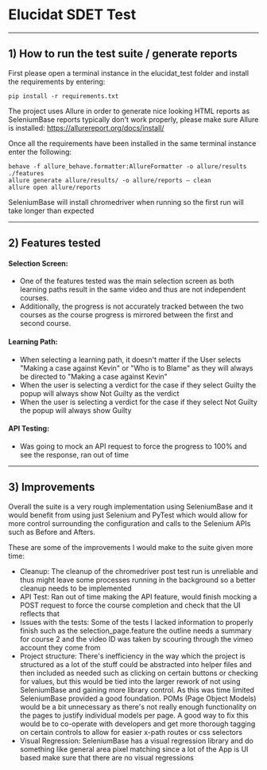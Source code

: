 # Elucidat SDET Test

---
## 1) How to run the test suite / generate reports
First please open a terminal instance in the elucidat_test folder and install the requirements by entering:
```commandline
pip install -r requirements.txt
```
The project uses Allure in order to generate nice looking HTML reports as SeleniumBase reports typically don't work properly, please make sure Allure is installed: https://allurereport.org/docs/install/

Once all the requirements have been installed in the same terminal instance enter the following:
```commandline
behave -f allure_behave.formatter:AllureFormatter -o allure/results ./features
allure generate allure/results/ -o allure/reports — clean
allure open allure/reports
```
SeleniumBase will install chromedriver when running so the first run will take longer than expected
___

## 2) Features tested 

#### Selection Screen: 
- One of the features tested was the main selection screen as both learning paths result in the same video and thus are not independent courses.
- Additionally, the progress is not accurately tracked between the two courses as the course progress is mirrored between the first and second course.
#### Learning Path: 
- When selecting a learning path, it doesn't matter if the User selects "Making a case against Kevin" or "Who is to Blame" as they will always be directed to "Making a case against Kevin"
- When the user is selecting a verdict for the case if they select Guilty the popup will always show Not Guilty as the verdict
- When the user is selecting a verdict for the case if they select Not Guilty the popup will always show Guilty 

#### API Testing: 
- Was going to mock an API request to force the progress to 100% and see the response, ran out of time
___

## 3) Improvements 

Overall the suite is a very rough implementation using SeleniumBase and it would benefit from using just Selenium and PyTest which would allow for more control surrounding the configuration and calls to the Selenium APIs such as Before and Afters.

These are some of the improvements I would make to the suite given more time:
* Cleanup: The cleanup of the chromedriver post test run is unreliable and thus might leave some processes running in the background so a better cleanup needs to be implemented
* API Test: Ran out of time making the API feature, would finish mocking a POST request to force the course completion and check that the UI reflects that 
* Issues with the tests: Some of the tests I lacked information to properly finish such as the selection_page.feature the outline needs a summary for course 2 and the video ID was taken by scouring through the vimeo account they come from
* Project structure: There's inefficiency in the way which the project is structured as a lot of the stuff could be abstracted into helper files and then included as needed such as clicking on certain buttons or checking for values, but this would be tied into the larger rework of not using SeleniumBase and gaining more library control. As this was time limited SeleniumBase provided a good foundation. POMs (Page Object Models) would be a bit unnecessary as there's not really enough functionality on the pages to justify individual models per page. A good way to fix this would be to co-operate with developers and get more thorough tagging on certain controls to allow for easier x-path routes or css selectors
* Visual Regression: SeleniumBase has a visual regression library and do something like general area pixel matching since a lot of the App is UI based make sure that there are no visual regressions